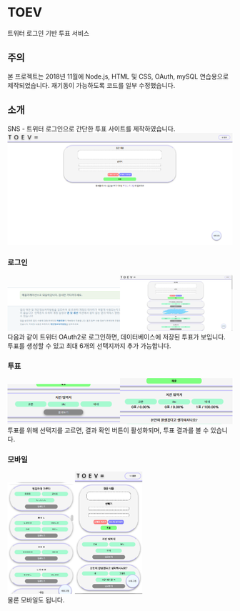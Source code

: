 # TOEV
트위터 로그인 기반 투표 서비스
## 주의
본 프로젝트는 2018년 11월에 Node.js, HTML 및 CSS, OAuth, mySQL 연습용으로 제작되었습니다. 재기동이 가능하도록 코드를 일부 수정했습니다.
## 소개

SNS - 트위터 로그인으로 간단한 투표 사이트를 제작하였습니다.
<img src="img/beforelogin.png">
### 로그인
<img src="img/logining.png" width="50%"><img src="img/afterlogin.jpg" width="50%">
다음과 같이 트위터 OAuth2로 로그인하면, 데이터베이스에 저장된 투표가 보입니다. 투표를 생성할 수 있고 최대 6개의 선택지까지 추가 가능합니다.
### 투표
<img src="img/aftervote.png" width="50%"><img src="img/resultview.png" width="50%">
투표를 위해 선택지를 고르면, 결과 확인 버튼이 활성화되며, 투표 결과를 볼 수 있습니다.</br>
### 모바일
<img src="img/phone.jpg" width="30%" ><img src="img/phone2.jpg" width="30%">
</br>물론 모바일도 됩니다.
